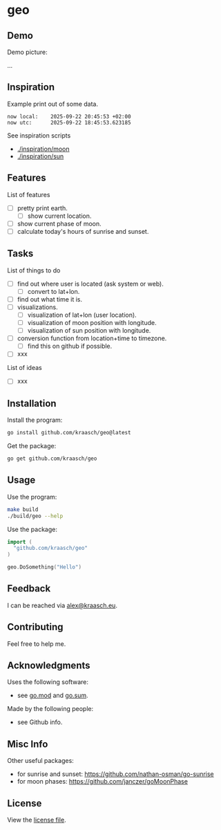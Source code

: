 
# geo

## Demo

Demo picture:

...

<!--
<p align="center">
<img src="./resources/example.png" width="300"/>
</p>
-->

## Inspiration

Example print out of some data.

```text
now local:    2025-09-22 20:45:53 +02:00
now utc:      2025-09-22 18:45:53.623185
```

See inspiration scripts

  - [./inspiration/moon](./inspiration/moon)
  - [./inspiration/sun](./inspiration/sun)

## Features

List of features

  - [ ] pretty print earth.
    - [ ] show current location.
  - [ ] show current phase of moon.
  - [ ] calculate today's hours of sunrise and sunset.

## Tasks

List of things to do

  - [ ] find out where user is located (ask system or web).
    - [ ] convert to lat+lon.
  - [ ] find out what time it is.
  - [ ] visualizations.
    - [ ] visualization of lat+lon (user location).
    - [ ] visualization of moon position with longitude.
    - [ ] visualization of sun position with longitude.
  - [ ] conversion function from location+time to timezone.
    - [ ] find this on github if possible.
  - [ ] xxx

List of ideas

  - [ ] xxx

## Installation

Install the program:

```bash
go install github.com/kraasch/geo@latest
```

Get the package:

```bash
go get github.com/kraasch/geo
```

## Usage

Use the program:

```bash
make build
./build/geo --help
```

Use the package:

```go
import (
  "github.com/kraasch/geo"
)

geo.DoSomething("Hello")
```

## Feedback

I can be reached via [alex@kraasch.eu](mailto:alex@kraasch.eu).

## Contributing

Feel free to help me.

## Acknowledgments

Uses the following software:

  - see [go.mod](./go.mod) and [go.sum](./go.sum).

Made by the following people:

  - see Github info.

## Misc Info

Other useful packages:

  - for sunrise and sunset: https://github.com/nathan-osman/go-sunrise
  - for moon phases: https://github.com/janczer/goMoonPhase

## License

View the [license file](./LICENSE).

